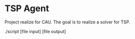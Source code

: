 # TSP Agent

Project realize for CAU. The goal is to realize a solver for TSP.

./script [file input] [file output]
